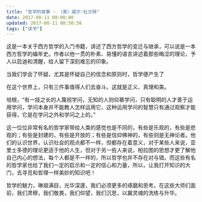 ```yaml
---
title: "哲学的故事 - （美）威尔·杜兰特"
date: 2017-08-11 08:00:00
updated: 2017-08-11 08:50:58
tags: ["读书"]
---
```

这是一本关于西方哲学的入门书籍，讲述了西方哲学的变迁与继承，可以说是一本西方哲学的编年史。作者以他一贯的朴素、易懂的语言讲述着那些晦涩的理论，予人以启迪和清醒，给人留下深刻难忘的印象。
  
当我们学会了怀疑，尤其是怀疑自己的信念和原则时，哲学便产生了
  
在这个世界上，只有三件事值得人们去奋斗。这就是正义、真理和美。
  
培根，“有一技之长的人蔑视学问，无知的人则仰慕学问，只有聪明的人才善于运用学问，学问本身并不能教人怎样运用它，这种运用学问的智慧只有通过观察才能获得，它是在学问之外和学问之上的。”
  
这一位位非常有名的哲学家带给人类的感觉也是不同的，有些是乐观的，有些是悲观的；有些是封建的，有些是开放的；有些是信仰佛神的，有些则是无神论者。他们的认识世界，认识社会的观点都不一样，但都存在着意义，对于某些人来说，亚里士多德的理论更适于他的人生，但对于另一些人来说，柏拉图的思想才更了解他自己内心的想法，每个人都是不一样的，所以哲学也并不存在对与错。而这些有名的哲学家也给了我们一定的启示和一定的信心和力量，所以，让我打开知识的大门，去寻觅和哲理一样美妙的知识吧！

  
哲学的魅力，琳琅满目，光华深邃，我们必须更多的琢磨和思考。在这些大师们面前，我们肃穆，我们敬畏，我们仰望，我们沉思，以冀灵魂的洗练与升华。
  
